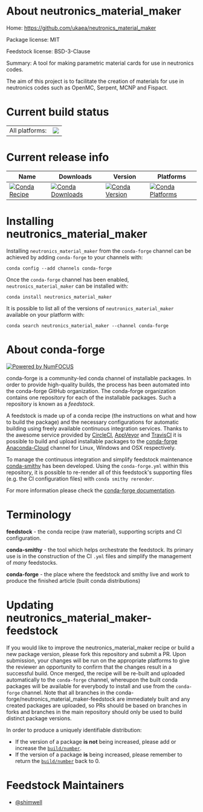 About neutronics_material_maker
===============================

Home: https://github.com/ukaea/neutronics_material_maker

Package license: MIT

Feedstock license: BSD-3-Clause

Summary: A tool for making parametric material cards for use in neutronics codes.

The aim of this project is to facilitate the creation of materials
for use in neutronics codes such as OpenMC, Serpent, MCNP and Fispact.


Current build status
====================


<table><tr><td>All platforms:</td>
    <td>
      <a href="https://dev.azure.com/conda-forge/feedstock-builds/_build/latest?definitionId=10684&branchName=master">
        <img src="https://dev.azure.com/conda-forge/feedstock-builds/_apis/build/status/neutronics_material_maker-feedstock?branchName=master">
      </a>
    </td>
  </tr>
</table>

Current release info
====================

| Name | Downloads | Version | Platforms |
| --- | --- | --- | --- |
| [![Conda Recipe](https://img.shields.io/badge/recipe-neutronics_material_maker-green.svg)](https://anaconda.org/conda-forge/neutronics_material_maker) | [![Conda Downloads](https://img.shields.io/conda/dn/conda-forge/neutronics_material_maker.svg)](https://anaconda.org/conda-forge/neutronics_material_maker) | [![Conda Version](https://img.shields.io/conda/vn/conda-forge/neutronics_material_maker.svg)](https://anaconda.org/conda-forge/neutronics_material_maker) | [![Conda Platforms](https://img.shields.io/conda/pn/conda-forge/neutronics_material_maker.svg)](https://anaconda.org/conda-forge/neutronics_material_maker) |

Installing neutronics_material_maker
====================================

Installing `neutronics_material_maker` from the `conda-forge` channel can be achieved by adding `conda-forge` to your channels with:

```
conda config --add channels conda-forge
```

Once the `conda-forge` channel has been enabled, `neutronics_material_maker` can be installed with:

```
conda install neutronics_material_maker
```

It is possible to list all of the versions of `neutronics_material_maker` available on your platform with:

```
conda search neutronics_material_maker --channel conda-forge
```


About conda-forge
=================

[![Powered by NumFOCUS](https://img.shields.io/badge/powered%20by-NumFOCUS-orange.svg?style=flat&colorA=E1523D&colorB=007D8A)](http://numfocus.org)

conda-forge is a community-led conda channel of installable packages.
In order to provide high-quality builds, the process has been automated into the
conda-forge GitHub organization. The conda-forge organization contains one repository
for each of the installable packages. Such a repository is known as a *feedstock*.

A feedstock is made up of a conda recipe (the instructions on what and how to build
the package) and the necessary configurations for automatic building using freely
available continuous integration services. Thanks to the awesome service provided by
[CircleCI](https://circleci.com/), [AppVeyor](https://www.appveyor.com/)
and [TravisCI](https://travis-ci.com/) it is possible to build and upload installable
packages to the [conda-forge](https://anaconda.org/conda-forge)
[Anaconda-Cloud](https://anaconda.org/) channel for Linux, Windows and OSX respectively.

To manage the continuous integration and simplify feedstock maintenance
[conda-smithy](https://github.com/conda-forge/conda-smithy) has been developed.
Using the ``conda-forge.yml`` within this repository, it is possible to re-render all of
this feedstock's supporting files (e.g. the CI configuration files) with ``conda smithy rerender``.

For more information please check the [conda-forge documentation](https://conda-forge.org/docs/).

Terminology
===========

**feedstock** - the conda recipe (raw material), supporting scripts and CI configuration.

**conda-smithy** - the tool which helps orchestrate the feedstock.
                   Its primary use is in the construction of the CI ``.yml`` files
                   and simplify the management of *many* feedstocks.

**conda-forge** - the place where the feedstock and smithy live and work to
                  produce the finished article (built conda distributions)


Updating neutronics_material_maker-feedstock
============================================

If you would like to improve the neutronics_material_maker recipe or build a new
package version, please fork this repository and submit a PR. Upon submission,
your changes will be run on the appropriate platforms to give the reviewer an
opportunity to confirm that the changes result in a successful build. Once
merged, the recipe will be re-built and uploaded automatically to the
`conda-forge` channel, whereupon the built conda packages will be available for
everybody to install and use from the `conda-forge` channel.
Note that all branches in the conda-forge/neutronics_material_maker-feedstock are
immediately built and any created packages are uploaded, so PRs should be based
on branches in forks and branches in the main repository should only be used to
build distinct package versions.

In order to produce a uniquely identifiable distribution:
 * If the version of a package **is not** being increased, please add or increase
   the [``build/number``](https://conda.io/docs/user-guide/tasks/build-packages/define-metadata.html#build-number-and-string).
 * If the version of a package **is** being increased, please remember to return
   the [``build/number``](https://conda.io/docs/user-guide/tasks/build-packages/define-metadata.html#build-number-and-string)
   back to 0.

Feedstock Maintainers
=====================

* [@shimwell](https://github.com/shimwell/)

